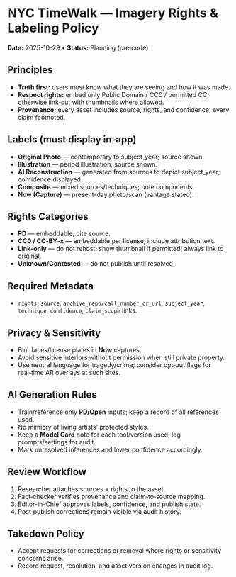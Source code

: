# NYC TimeWalk — Imagery Rights & Labeling Policy
**Date:** 2025-10-29 • **Status:** Planning (pre‑code)

## Principles
- **Truth first:** users must know what they are seeing and how it was made.  
- **Respect rights:** embed only Public Domain / CC0 / permitted CC; otherwise link‑out with thumbnails where allowed.  
- **Provenance:** every asset includes source, rights, and confidence; every claim footnoted.  

## Labels (must display in‑app)
- **Original Photo** — contemporary to subject_year; source shown.  
- **Illustration** — period illustration; source shown.  
- **AI Reconstruction** — generated from sources to depict subject_year; confidence displayed.  
- **Composite** — mixed sources/techniques; note components.  
- **Now (Capture)** — present-day photo/scan (vantage stated).

## Rights Categories
- **PD** — embeddable; cite source.  
- **CC0 / CC‑BY‑x** — embeddable per license; include attribution text.  
- **Link‑only** — do not rehost; show thumbnail if permitted; always link to original.  
- **Unknown/Contested** — do not publish until resolved.

## Required Metadata
- `rights`, `source`, `archive_repo/call_number_or_url`, `subject_year`, `technique`, `confidence`, `claim_scope` links.

## Privacy & Sensitivity
- Blur faces/license plates in **Now** captures.  
- Avoid sensitive interiors without permission when still private property.  
- Use neutral language for tragedy/crime; consider opt‑out flags for real‑time AR overlays at such sites.

## AI Generation Rules
- Train/reference only **PD/Open** inputs; keep a record of all references used.  
- No mimicry of living artists’ protected styles.  
- Keep a **Model Card** note for each tool/version used; log prompts/settings for audit.  
- Mark unresolved inferences and lower confidence accordingly.

## Review Workflow
1. Researcher attaches sources + rights to the asset.  
2. Fact‑checker verifies provenance and claim‑to‑source mapping.  
3. Editor-in-Chief approves labels, confidence, and publish state.  
4. Post‑publish corrections remain visible via audit history.

## Takedown Policy
- Accept requests for corrections or removal where rights or sensitivity concerns arise.  
- Record request, resolution, and asset version changes in audit log.
